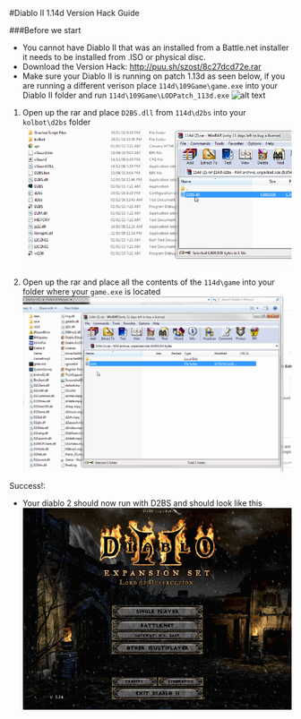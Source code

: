 #Diablo II 1.14d Version Hack Guide

###Before we start
 - You cannot have Diablo II that was an installed from a Battle.net installer it needs to be installed from .ISO or physical disc.
 - Download the Version Hack: http://puu.sh/szost/8c27dcd72e.rar
 - Make sure your Diablo II is running on patch 1.13d as seen below, if you are running a different verison place `114d\109Game\game.exe` into your Diablo II folder
 	and run `114d\109Game\LODPatch_113d.exe`
![alt text](http://puu.sh/szo8z/93a94d7464.jpg "Logo Title Text 1")

1) Open up the rar and place `D2BS.dll` from `114d\d2bs` into your `kolbot\d2bs` folder
![alt text](https://github.com/DetectiveSquirrel/Version-Hack-Guide-1.14d/blob/master/d2bs-replace.gif "Logo Title Text 1")

2) Open up the rar and place all the contents of the `114d\game` into your folder where your `game.exe` is located
![alt text](https://github.com/DetectiveSquirrel/Version-Hack-Guide-1.14d/blob/master/diablo2-replace.gif "Logo Title Text 1")


Success!:
 - Your diablo 2 should now run with D2BS and should look like this
![alt text](https://github.com/DetectiveSquirrel/Version-Hack-Guide-1.14d/blob/master/versionhack-done.gif "Logo Title Text 1")
